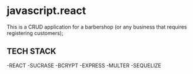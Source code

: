 # javascript.react
This is a CRUD application for a barbershop (or any business that requires registering customers);

## TECH STACK

-REACT
-SUCRASE
-BCRYPT
-EXPRESS
-MULTER
-SEQUELIZE 
